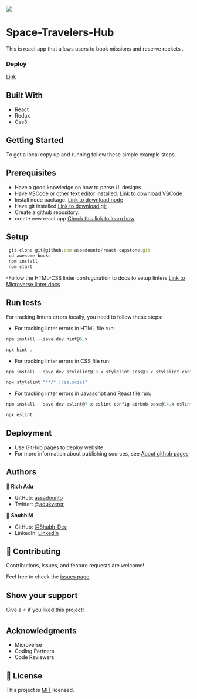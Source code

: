 ![](https://img.shields.io/badge/Microverse-blueviolet)

# Space-Travelers-Hub

This is react app that allows users to book missions and reserve rockets .

### Deploy

[Link](https://travelers-hub-rich-shubh.netlify.app)

<!-- ![screenshot](./desktop.png) -->

## Built With

- React
- Redux
- Css3

## Getting Started
To get a local copy up and running follow these simple example steps.

## Prerequisites
- Have a good knowledge on how to parse UI designs
- Have VSCode or other text editor installed. [Link to download VSCode](https://code.visualstudio.com/download)
- Install node package. [Link to download node](https://nodejs.org/en/download/)
- Have git installed.[Link to download git](https://git-scm.com/downloads)
- Create a github repository.
- create new react app [Check this link to learn how](https://reactjs.org/docs/create-a-new-react-app.html)

## Setup
```javascript
 git clone git@github.com:assadounto/react-capstone.git
 cd awesome-books 
 npm install 
 npm start 
```

-Follow the HTML-CSS linter confuguration to docs to setup linters [Link to Microverse linter docs](https://github.com/microverseinc/linters-config)


## Run tests

For tracking linters errors locally, you need to follow these steps:
- For tracking linter errors in HTML file run:

```javascript
npm install --save-dev hint@6.x
```
```javascript
npx hint .
```

- For tracking linter errors in CSS file run:
```javascript
npm install --save-dev stylelint@13.x stylelint-scss@3.x stylelint-config-standard@21.x stylelint-csstree-validator@1.x
```

```javascript
npx stylelint "**/*.{css,scss}"
```

- For tracking linter errors in Javascript and React file run:

```javascript
npm install --save-dev eslint@7.x eslint-config-airbnb-base@14.x eslint-plugin-import@2.x babel-eslint@10.x
```
```javascript
npx eslint .
```

## Deployment

- Use GitHub pages to deploy website
- For more information about publishing sources, see [About github pages](https://pages.github.com/)

## Authors

👤 **Rich Adu**

- GitHub: [assadounto](https://www.github.com/assadounto)
- Twitter: [@adukyerer](https://www.twitter.com/adukyerer)


👤 **Shubh M**

- GitHub: [@Shubh-Dev](https://github.com/Shubh-Dev) 
- LinkedIn: [LinkedIn](https://www.linkedin.com/in/shubhscb/)

## 🤝 Contributing

Contributions, issues, and feature requests are welcome!

Feel free to check the [issues page](../../issues/).

## Show your support

Give a ⭐️ if you liked this project!

## Acknowledgments

- Microverse 
- Coding Partners
- Code Reviewers

## 📝 License

This project is [MIT](./MIT.md) licensed.
